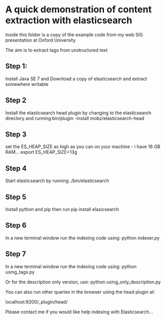 A quick demonstration of content extraction with elasticsearch
===============================================================

Inside this folder is a copy of the example code from my web SIG presentation at Oxford University

The aim is to extract tags from unstructured text

Step 1:
--------

Install Java SE 7 and Download a copy of elasticsearch and extract somewhere writable

Step 2
--------
Install the elasticsearch head plugin by changing to the elasticsearch directory and running
bin/plugin -install mobz/elasticsearch-head

Step 3
--------
set the ES_HEAP_SIZE as high as you can on your machine - i have 16 GB RAM...
	export ES_HEAP_SIZE=13g

Step 4
--------
Start elasticsearch by running
	./bin/elasticsearch

Step 5
-------
Install python and pip then run
	pip install elasicsearch



Step 6
--------
In a new terminal window run the indexing code using:
	python indexer.py


Step 7
--------
In a new terminal window run the indexing code using:
	python using_tags.py

Or for the description only version, use:
	python using_only_description.py

You can also run other queries in the browser using the head plugin at:

localhost:9200/_plugin/head/

Please contact me if you would like help indexing with Elasticsearch...


